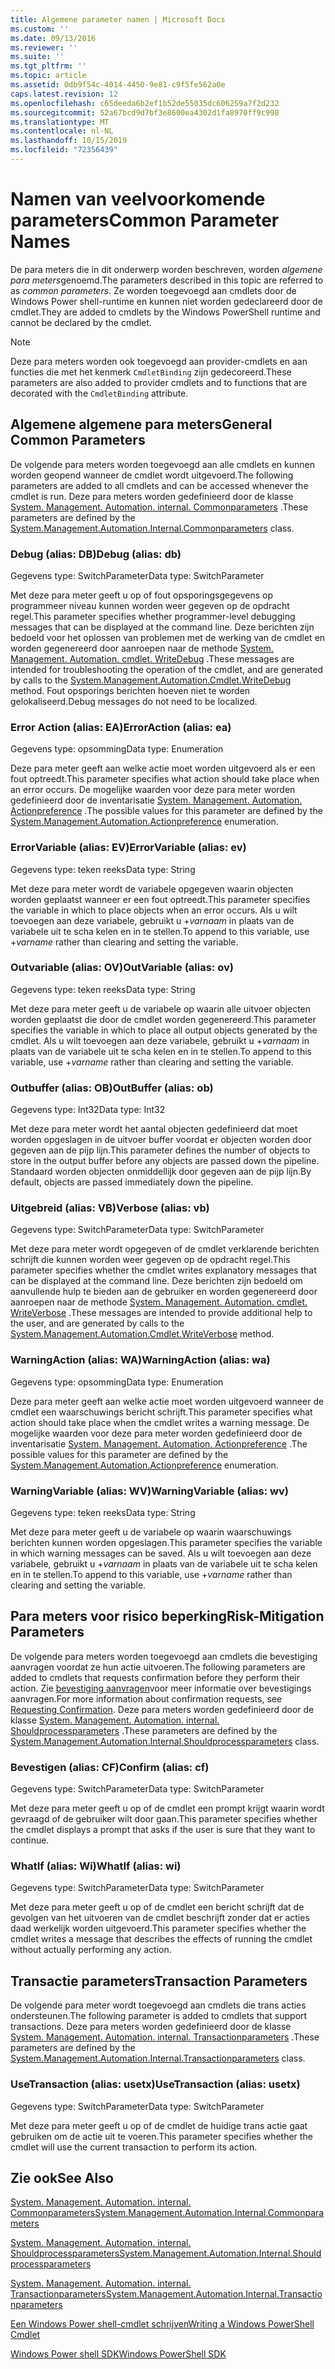 ```yaml
---
title: Algemene parameter namen | Microsoft Docs
ms.custom: ''
ms.date: 09/13/2016
ms.reviewer: ''
ms.suite: ''
ms.tgt_pltfrm: ''
ms.topic: article
ms.assetid: 0db9f54c-4014-4450-9e81-c9f5fe562a0e
caps.latest.revision: 12
ms.openlocfilehash: c65deeda6b2ef1b52de55035dc606259a7f2d232
ms.sourcegitcommit: 52a67bcd9d7bf3e8600ea4302d1fa8970ff9c998
ms.translationtype: MT
ms.contentlocale: nl-NL
ms.lasthandoff: 10/15/2019
ms.locfileid: "72356439"
---
```

# <a name="common-parameter-names"></a><span data-ttu-id="c7407-102">Namen van veelvoorkomende parameters</span><span class="sxs-lookup"><span data-stu-id="c7407-102">Common Parameter Names</span></span>

<span data-ttu-id="c7407-103">De para meters die in dit onderwerp worden beschreven, worden *algemene para meters*genoemd.</span><span class="sxs-lookup"><span data-stu-id="c7407-103">The parameters described in this topic are referred to as *common parameters*.</span></span> <span data-ttu-id="c7407-104">Ze worden toegevoegd aan cmdlets door de Windows Power shell-runtime en kunnen niet worden gedeclareerd door de cmdlet.</span><span class="sxs-lookup"><span data-stu-id="c7407-104">They are added to cmdlets by the Windows PowerShell runtime and cannot be declared by the cmdlet.</span></span>

> [!NOTE]
> <span data-ttu-id="c7407-105">Deze para meters worden ook toegevoegd aan provider-cmdlets en aan functies die met het kenmerk `CmdletBinding` zijn gedecoreerd.</span><span class="sxs-lookup"><span data-stu-id="c7407-105">These parameters are also added to provider cmdlets and to functions that are decorated with the `CmdletBinding` attribute.</span></span>

## <a name="general-common-parameters"></a><span data-ttu-id="c7407-106">Algemene algemene para meters</span><span class="sxs-lookup"><span data-stu-id="c7407-106">General Common Parameters</span></span>

<span data-ttu-id="c7407-107">De volgende para meters worden toegevoegd aan alle cmdlets en kunnen worden geopend wanneer de cmdlet wordt uitgevoerd.</span><span class="sxs-lookup"><span data-stu-id="c7407-107">The following parameters are added to all cmdlets and can be accessed whenever the cmdlet is run.</span></span> <span data-ttu-id="c7407-108">Deze para meters worden gedefinieerd door de klasse [System. Management. Automation. internal. Commonparameters](/dotnet/api/System.Management.Automation.Internal.CommonParameters) .</span><span class="sxs-lookup"><span data-stu-id="c7407-108">These parameters are defined by the [System.Management.Automation.Internal.Commonparameters](/dotnet/api/System.Management.Automation.Internal.CommonParameters) class.</span></span>

### <a name="debug-alias-db"></a><span data-ttu-id="c7407-109">Debug (alias: DB)</span><span class="sxs-lookup"><span data-stu-id="c7407-109">Debug (alias: db)</span></span>

<span data-ttu-id="c7407-110">Gegevens type: SwitchParameter</span><span class="sxs-lookup"><span data-stu-id="c7407-110">Data type: SwitchParameter</span></span>

<span data-ttu-id="c7407-111">Met deze para meter geeft u op of fout opsporingsgegevens op programmeer niveau kunnen worden weer gegeven op de opdracht regel.</span><span class="sxs-lookup"><span data-stu-id="c7407-111">This parameter specifies whether programmer-level debugging messages that can be displayed at the command line.</span></span> <span data-ttu-id="c7407-112">Deze berichten zijn bedoeld voor het oplossen van problemen met de werking van de cmdlet en worden gegenereerd door aanroepen naar de methode [System. Management. Automation. cmdlet. WriteDebug](/dotnet/api/System.Management.Automation.Cmdlet.WriteDebug) .</span><span class="sxs-lookup"><span data-stu-id="c7407-112">These messages are intended for troubleshooting the operation of the cmdlet, and are generated by calls to the [System.Management.Automation.Cmdlet.WriteDebug](/dotnet/api/System.Management.Automation.Cmdlet.WriteDebug) method.</span></span> <span data-ttu-id="c7407-113">Fout opsporings berichten hoeven niet te worden gelokaliseerd.</span><span class="sxs-lookup"><span data-stu-id="c7407-113">Debug messages do not need to be localized.</span></span>

### <a name="erroraction-alias-ea"></a><span data-ttu-id="c7407-114">Error Action (alias: EA)</span><span class="sxs-lookup"><span data-stu-id="c7407-114">ErrorAction (alias: ea)</span></span>

<span data-ttu-id="c7407-115">Gegevens type: opsomming</span><span class="sxs-lookup"><span data-stu-id="c7407-115">Data type: Enumeration</span></span>

<span data-ttu-id="c7407-116">Deze para meter geeft aan welke actie moet worden uitgevoerd als er een fout optreedt.</span><span class="sxs-lookup"><span data-stu-id="c7407-116">This parameter specifies what action should take place when an error occurs.</span></span> <span data-ttu-id="c7407-117">De mogelijke waarden voor deze para meter worden gedefinieerd door de inventarisatie [System. Management. Automation. Actionpreference](/dotnet/api/System.Management.Automation.ActionPreference) .</span><span class="sxs-lookup"><span data-stu-id="c7407-117">The possible values for this parameter are defined by the [System.Management.Automation.Actionpreference](/dotnet/api/System.Management.Automation.ActionPreference) enumeration.</span></span>

### <a name="errorvariable-alias-ev"></a><span data-ttu-id="c7407-118">ErrorVariable (alias: EV)</span><span class="sxs-lookup"><span data-stu-id="c7407-118">ErrorVariable (alias: ev)</span></span>

<span data-ttu-id="c7407-119">Gegevens type: teken reeks</span><span class="sxs-lookup"><span data-stu-id="c7407-119">Data type: String</span></span>

<span data-ttu-id="c7407-120">Met deze para meter wordt de variabele opgegeven waarin objecten worden geplaatst wanneer er een fout optreedt.</span><span class="sxs-lookup"><span data-stu-id="c7407-120">This parameter specifies the variable in which to place objects when an error occurs.</span></span> <span data-ttu-id="c7407-121">Als u wilt toevoegen aan deze variabele, gebruikt u +*varnaam* in plaats van de variabele uit te scha kelen en in te stellen.</span><span class="sxs-lookup"><span data-stu-id="c7407-121">To append to this variable, use +*varname* rather than clearing and setting the variable.</span></span>

### <a name="outvariable-alias-ov"></a><span data-ttu-id="c7407-122">Outvariable (alias: OV)</span><span class="sxs-lookup"><span data-stu-id="c7407-122">OutVariable (alias: ov)</span></span>

<span data-ttu-id="c7407-123">Gegevens type: teken reeks</span><span class="sxs-lookup"><span data-stu-id="c7407-123">Data type: String</span></span>

<span data-ttu-id="c7407-124">Met deze para meter geeft u de variabele op waarin alle uitvoer objecten worden geplaatst die door de cmdlet worden gegenereerd.</span><span class="sxs-lookup"><span data-stu-id="c7407-124">This parameter specifies the variable in which to place all output objects generated by the cmdlet.</span></span> <span data-ttu-id="c7407-125">Als u wilt toevoegen aan deze variabele, gebruikt u +*varnaam* in plaats van de variabele uit te scha kelen en in te stellen.</span><span class="sxs-lookup"><span data-stu-id="c7407-125">To append to this variable, use +*varname* rather than clearing and setting the variable.</span></span>

### <a name="outbuffer-alias-ob"></a><span data-ttu-id="c7407-126">Outbuffer (alias: OB)</span><span class="sxs-lookup"><span data-stu-id="c7407-126">OutBuffer (alias: ob)</span></span>

<span data-ttu-id="c7407-127">Gegevens type: Int32</span><span class="sxs-lookup"><span data-stu-id="c7407-127">Data type: Int32</span></span>

<span data-ttu-id="c7407-128">Met deze para meter wordt het aantal objecten gedefinieerd dat moet worden opgeslagen in de uitvoer buffer voordat er objecten worden door gegeven aan de pijp lijn.</span><span class="sxs-lookup"><span data-stu-id="c7407-128">This parameter defines the number of objects to store in the output buffer before any objects are passed down the pipeline.</span></span> <span data-ttu-id="c7407-129">Standaard worden objecten onmiddellijk door gegeven aan de pijp lijn.</span><span class="sxs-lookup"><span data-stu-id="c7407-129">By default, objects are passed immediately down the pipeline.</span></span>

### <a name="verbose-alias-vb"></a><span data-ttu-id="c7407-130">Uitgebreid (alias: VB)</span><span class="sxs-lookup"><span data-stu-id="c7407-130">Verbose (alias: vb)</span></span>

<span data-ttu-id="c7407-131">Gegevens type: SwitchParameter</span><span class="sxs-lookup"><span data-stu-id="c7407-131">Data type: SwitchParameter</span></span>

<span data-ttu-id="c7407-132">Met deze para meter wordt opgegeven of de cmdlet verklarende berichten schrijft die kunnen worden weer gegeven op de opdracht regel.</span><span class="sxs-lookup"><span data-stu-id="c7407-132">This parameter specifies whether the cmdlet writes explanatory messages that can be displayed at the command line.</span></span> <span data-ttu-id="c7407-133">Deze berichten zijn bedoeld om aanvullende hulp te bieden aan de gebruiker en worden gegenereerd door aanroepen naar de methode [System. Management. Automation. cmdlet. WriteVerbose](/dotnet/api/System.Management.Automation.Cmdlet.WriteVerbose) .</span><span class="sxs-lookup"><span data-stu-id="c7407-133">These messages are intended to provide additional help to the user, and are generated by calls to the [System.Management.Automation.Cmdlet.WriteVerbose](/dotnet/api/System.Management.Automation.Cmdlet.WriteVerbose) method.</span></span>

### <a name="warningaction-alias-wa"></a><span data-ttu-id="c7407-134">WarningAction (alias: WA)</span><span class="sxs-lookup"><span data-stu-id="c7407-134">WarningAction (alias: wa)</span></span>

<span data-ttu-id="c7407-135">Gegevens type: opsomming</span><span class="sxs-lookup"><span data-stu-id="c7407-135">Data type: Enumeration</span></span>

<span data-ttu-id="c7407-136">Deze para meter geeft aan welke actie moet worden uitgevoerd wanneer de cmdlet een waarschuwings bericht schrijft.</span><span class="sxs-lookup"><span data-stu-id="c7407-136">This parameter specifies what action should take place when the cmdlet writes a warning message.</span></span> <span data-ttu-id="c7407-137">De mogelijke waarden voor deze para meter worden gedefinieerd door de inventarisatie [System. Management. Automation. Actionpreference](/dotnet/api/System.Management.Automation.ActionPreference) .</span><span class="sxs-lookup"><span data-stu-id="c7407-137">The possible values for this parameter are defined by the [System.Management.Automation.Actionpreference](/dotnet/api/System.Management.Automation.ActionPreference) enumeration.</span></span>

### <a name="warningvariable-alias-wv"></a><span data-ttu-id="c7407-138">WarningVariable (alias: WV)</span><span class="sxs-lookup"><span data-stu-id="c7407-138">WarningVariable (alias: wv)</span></span>

<span data-ttu-id="c7407-139">Gegevens type: teken reeks</span><span class="sxs-lookup"><span data-stu-id="c7407-139">Data type: String</span></span>

<span data-ttu-id="c7407-140">Met deze para meter geeft u de variabele op waarin waarschuwings berichten kunnen worden opgeslagen.</span><span class="sxs-lookup"><span data-stu-id="c7407-140">This parameter specifies the variable in which warning messages can be saved.</span></span> <span data-ttu-id="c7407-141">Als u wilt toevoegen aan deze variabele, gebruikt u +*varnaam* in plaats van de variabele uit te scha kelen en in te stellen.</span><span class="sxs-lookup"><span data-stu-id="c7407-141">To append to this variable, use +*varname* rather than clearing and setting the variable.</span></span>

## <a name="risk-mitigation-parameters"></a><span data-ttu-id="c7407-142">Para meters voor risico beperking</span><span class="sxs-lookup"><span data-stu-id="c7407-142">Risk-Mitigation Parameters</span></span>

<span data-ttu-id="c7407-143">De volgende para meters worden toegevoegd aan cmdlets die bevestiging aanvragen voordat ze hun actie uitvoeren.</span><span class="sxs-lookup"><span data-stu-id="c7407-143">The following parameters are added to cmdlets that requests confirmation before they perform their action.</span></span> <span data-ttu-id="c7407-144">Zie [bevestiging aanvragen](./requesting-confirmation-from-cmdlets.md)voor meer informatie over bevestigings aanvragen.</span><span class="sxs-lookup"><span data-stu-id="c7407-144">For more information about confirmation requests, see [Requesting Confirmation](./requesting-confirmation-from-cmdlets.md).</span></span> <span data-ttu-id="c7407-145">Deze para meters worden gedefinieerd door de klasse [System. Management. Automation. internal. Shouldprocessparameters](/dotnet/api/System.Management.Automation.Internal.ShouldProcessParameters) .</span><span class="sxs-lookup"><span data-stu-id="c7407-145">These parameters are defined by the [System.Management.Automation.Internal.Shouldprocessparameters](/dotnet/api/System.Management.Automation.Internal.ShouldProcessParameters) class.</span></span>

### <a name="confirm-alias-cf"></a><span data-ttu-id="c7407-146">Bevestigen (alias: CF)</span><span class="sxs-lookup"><span data-stu-id="c7407-146">Confirm (alias: cf)</span></span>

<span data-ttu-id="c7407-147">Gegevens type: SwitchParameter</span><span class="sxs-lookup"><span data-stu-id="c7407-147">Data type: SwitchParameter</span></span>

<span data-ttu-id="c7407-148">Met deze para meter geeft u op of de cmdlet een prompt krijgt waarin wordt gevraagd of de gebruiker wilt door gaan.</span><span class="sxs-lookup"><span data-stu-id="c7407-148">This parameter specifies whether the cmdlet displays a prompt that asks if the user is sure that they want to continue.</span></span>

### <a name="whatif-alias-wi"></a><span data-ttu-id="c7407-149">WhatIf (alias: Wi)</span><span class="sxs-lookup"><span data-stu-id="c7407-149">WhatIf (alias: wi)</span></span>

<span data-ttu-id="c7407-150">Gegevens type: SwitchParameter</span><span class="sxs-lookup"><span data-stu-id="c7407-150">Data type: SwitchParameter</span></span>

<span data-ttu-id="c7407-151">Met deze para meter geeft u op of de cmdlet een bericht schrijft dat de gevolgen van het uitvoeren van de cmdlet beschrijft zonder dat er acties daad werkelijk worden uitgevoerd.</span><span class="sxs-lookup"><span data-stu-id="c7407-151">This parameter specifies whether the cmdlet writes a message that describes the effects of running the cmdlet without actually performing any action.</span></span>

## <a name="transaction-parameters"></a><span data-ttu-id="c7407-152">Transactie parameters</span><span class="sxs-lookup"><span data-stu-id="c7407-152">Transaction Parameters</span></span>

<span data-ttu-id="c7407-153">De volgende para meter wordt toegevoegd aan cmdlets die trans acties ondersteunen.</span><span class="sxs-lookup"><span data-stu-id="c7407-153">The following parameter is added to cmdlets that support transactions.</span></span> <span data-ttu-id="c7407-154">Deze para meters worden gedefinieerd door de klasse [System. Management. Automation. internal. Transactionparameters](/dotnet/api/System.Management.Automation.Internal.TransactionParameters) .</span><span class="sxs-lookup"><span data-stu-id="c7407-154">These parameters are defined by the [System.Management.Automation.Internal.Transactionparameters](/dotnet/api/System.Management.Automation.Internal.TransactionParameters) class.</span></span>

### <a name="usetransaction-alias-usetx"></a><span data-ttu-id="c7407-155">UseTransaction (alias: usetx)</span><span class="sxs-lookup"><span data-stu-id="c7407-155">UseTransaction (alias: usetx)</span></span>

<span data-ttu-id="c7407-156">Gegevens type: SwitchParameter</span><span class="sxs-lookup"><span data-stu-id="c7407-156">Data type: SwitchParameter</span></span>

<span data-ttu-id="c7407-157">Met deze para meter geeft u op of de cmdlet de huidige trans actie gaat gebruiken om de actie uit te voeren.</span><span class="sxs-lookup"><span data-stu-id="c7407-157">This parameter specifies whether the cmdlet will use the current transaction to perform its action.</span></span>

## <a name="see-also"></a><span data-ttu-id="c7407-158">Zie ook</span><span class="sxs-lookup"><span data-stu-id="c7407-158">See Also</span></span>

[<span data-ttu-id="c7407-159">System. Management. Automation. internal. Commonparameters</span><span class="sxs-lookup"><span data-stu-id="c7407-159">System.Management.Automation.Internal.Commonparameters</span></span>](/dotnet/api/System.Management.Automation.Internal.CommonParameters)

[<span data-ttu-id="c7407-160">System. Management. Automation. internal. Shouldprocessparameters</span><span class="sxs-lookup"><span data-stu-id="c7407-160">System.Management.Automation.Internal.Shouldprocessparameters</span></span>](/dotnet/api/System.Management.Automation.Internal.ShouldProcessParameters)

[<span data-ttu-id="c7407-161">System. Management. Automation. internal. Transactionparameters</span><span class="sxs-lookup"><span data-stu-id="c7407-161">System.Management.Automation.Internal.Transactionparameters</span></span>](/dotnet/api/System.Management.Automation.Internal.TransactionParameters)

[<span data-ttu-id="c7407-162">Een Windows Power shell-cmdlet schrijven</span><span class="sxs-lookup"><span data-stu-id="c7407-162">Writing a Windows PowerShell Cmdlet</span></span>](./writing-a-windows-powershell-cmdlet.md)

[<span data-ttu-id="c7407-163">Windows Power shell SDK</span><span class="sxs-lookup"><span data-stu-id="c7407-163">Windows PowerShell SDK</span></span>](../windows-powershell-reference.md)
